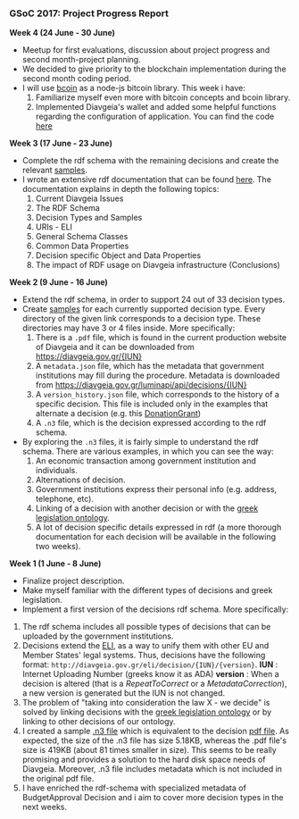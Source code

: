 ### GSoC 2017:  Project Progress Report

**Week 4 (24 June - 30 June)**

- Meetup for first evaluations, discussion about project progress and second month-project planning.
- We decided to give priority to the blockchain implementation during the second month coding period.
- I will use [bcoin](http://bcoin.io/) as a node-js bitcoin library. This week i have:
  1. Familiarize myself even more with bitcoin concepts and bcoin library.
  2. Implemented Diavgeia's wallet and added some helpful functions regarding the configuration of application. You can find the code [here](https://github.com/eellak/gsoc17-diavgeia/tree/master/bitcoin)

**Week 3 (17 June - 23 June)**

- Complete the rdf schema with the remaining decisions and create the relevant [samples](https://github.com/eellak/gsoc17-diavgeia/tree/master/rdf/samples).
- I wrote an extensive rdf documentation that can be found [here](https://github.com/eellak/gsoc17-diavgeia/blob/master/rdf/README.md). The documentation explains in depth the following topics:
  1. Current Diavgeia Issues
  2. The RDF Schema
  3. Decision Types and Samples
  4. URIs - ELI
  5. General Schema Classes
  6. Common Data Properties
  7. Decision specific Object and Data Properties
  8. The impact of RDF usage on Diavgeia infrastructure (Conclusions)

**Week 2 (9 June - 16 June)**

- Extend the rdf schema, in order to support 24 out of 33 decision types.
- Create [samples](https://github.com/eellak/gsoc17-diavgeia/tree/master/rdf/samples) for each currently supported decision type. Every directory of the given link corresponds to a decision type. These directories may have 3 or 4 files inside. More specifically:
  1. There is a `.pdf` file, which is found in the current production website of Diavgeia and it can be downloaded from https://diavgeia.gov.gr/{IUN}
  2. A `metadata.json` file, which has the metadata that government institutions may fill during the procedure. Metadata is downloaded from https://diavgeia.gov.gr/luminapi/api/decisions/{IUN}
  3. Α `version_history.json` file, which corresponds to the history of a specific decision. This file is included only in the examples that alternate a decision (e.g. this [DonationGrant](https://github.com/eellak/gsoc17-diavgeia/blob/master/rdf/samples/DonationGrant/version_history.json))
  4. A `.n3` file, which is the decision expressed according to the rdf schema.
- By exploring the `.n3` files, it is fairly simple to understand the rdf schema. There are various examples, in which you can see the way:
  1. An economic transaction among government institution and individuals.
  2. Alternations of decision.
  3. Government institutions express their personal info (e.g. address, telephone, etc).
  4. Linking of a decision with another decision or with the [greek legislation ontology](http://legislation.di.uoa.gr/).
  5. A lot of decision specific details expressed in rdf (a more thorough documentation for each decision will be available in the following two weeks).

**Week 1 (1 June - 8 June)**

- Finalize project description.
- Make myself familiar with the different types of decisions and greek legislation.
- Implement a first version of the decisions rdf schema. More specifically:
1. The rdf schema includes all possible types of decisions that can be uploaded by the government institutions.
2. Decisions extend the [ELI](http://www.eli.fr/en/), as a way to unify them with other EU and Member States' legal systems. Thus, decisions have the following format:
`http://diavgeia.gov.gr/eli/decision/{IUN}/{version}`.
**IUN** :  Internet Uploading Number (greeks know it as ADA)
**version** : When a decision is altered (that is a *RepeatToCorrect* or a *MetadataCorrection*), a new version is generated but the IUN is not changed.
3. The problem of "taking into consideration the law X - we decide" is solved by linking decisions with the [greek legislation ontology](http://legislation.di.uoa.gr/) or by linking to other decisions of our ontology.
4. I created a sample [.n3 file](https://github.com/eellak/gsoc17-diavgeia/blob/master/rdf/samples/6%CE%96%CE%9E74653%CE%A0%CE%A9-7%CE%9AM.n3) which is equivalent to the decision [pdf file](https://github.com/eellak/gsoc17-diavgeia/blob/master/rdf/samples/6%CE%96%CE%9E74653%CE%A0%CE%A9-7%CE%9A%CE%9C.pdf). As expected, the size of the .n3 file has size 5.18KB, whereas the .pdf file's size is 419KB (about 81 times smaller in size). This seems to be really promising and provides a solution to the hard disk space needs of Diavgeia. Moreover, .n3 file includes metadata which is not included in the original pdf file.
5. I have enriched the rdf-schema with specialized metadata of BudgetApproval Decision and i aim to cover more decision types in the next weeks.